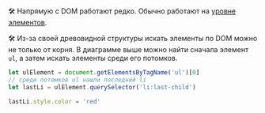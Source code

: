 🛠 Напрямую с DOM работают редко. Обычно работают на [уровне элементов](/js/element/).

🛠 Из-за своей древовидной структуры искать элементы по DOM можно не только от корня. В диаграмме выше можно найти сначала элемент `ul`, а затем искать элементы среди его потомков.

```js
let ulElement = document.getElementsByTagName('ul')[0]
// среди потомков ul нашли последний li
let lastLi = ulElement.querySelector('li:last-child')

lastLi.style.color = 'red'
```
